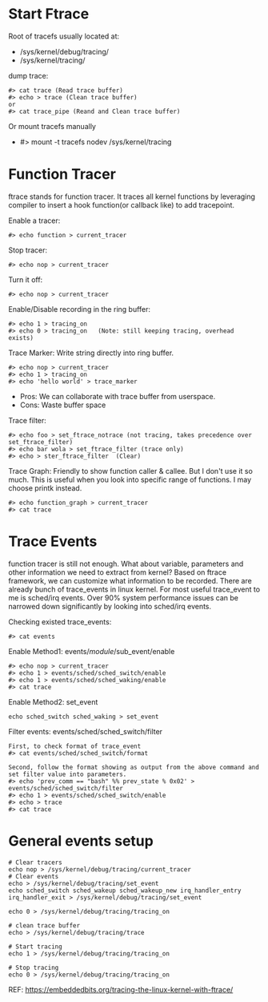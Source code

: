 # Start Ftrace
Root of tracefs usually located at:
- /sys/kernel/debug/tracing/
- /sys/kernel/tracing/

dump trace:
```
#> cat trace (Read trace buffer)
#> echo > trace (Clean trace buffer)
or
#> cat trace_pipe (Reand and Clean trace buffer)
```
Or mount tracefs manually
- #> mount -t tracefs nodev /sys/kernel/tracing

# Function Tracer
ftrace stands for function tracer. It traces all kernel functions by leveraging compiler to insert a hook function(or callback like) to add tracepoint. 

Enable a tracer:
```
#> echo function > current_tracer
```

Stop tracer:
```
#> echo nop > current_tracer
```

Turn it off:
```
#> echo nop > current_tracer
```

Enable/Disable recording in the ring buffer:
```
#> echo 1 > tracing_on
#> echo 0 > tracing_on   (Note: still keeping tracing, overhead exists)
```

Trace Marker: Write string directly into ring buffer.
```
#> echo nop > current_tracer
#> echo 1 > tracing_on
#> echo 'hello world' > trace_marker
```
  - Pros: We can collaborate with trace buffer from userspace.
  - Cons: Waste buffer space
  
Trace filter:
```
#> echo foo > set_ftrace_notrace (not tracing, takes precedence over set_ftrace_filter)
#> echo bar wola > set_ftrace_filter (trace only)
#> echo > ster_ftrace_filter  (Clear)
```

Trace Graph: Friendly to show function caller & callee. But I don't use it so much. This is useful when you look into specific range of functions. I may choose printk instead.
```
#> echo function_graph > current_tracer
#> cat trace
```

# Trace Events
function tracer is still not enough. What about variable, parameters and other information we need to extract from kernel? Based on ftrace framework, we can customize what information to be recorded. There are already bunch of trace_events in linux kernel. For most useful trace_event to me is sched/irq events. Over 90% system performance issues can be narrowed down significantly by looking into sched/irq events.

Checking existed trace_events:
```
#> cat events
```

Enable Method1: events/$module/$sub_event/enable
```
#> echo nop > current_tracer
#> echo 1 > events/sched/sched_switch/enable
#> echo 1 > events/sched/sched_waking/enable
#> cat trace
```

Enable Method2: set_event
```
echo sched_switch sched_waking > set_event
```

Filter events: events/sched/sched_switch/filter
```
First, to check format of trace_event
#> cat events/sched/sched_switch/format
```

```
Second, follow the format showing as output from the above command and set filter value into parameters.
#> echo 'prev_comm == "bash" %% prev_state % 0x02' > events/sched/sched_switch/filter
#> echo 1 > events/sched/sched_switch/enable
#> echo > trace
#> cat trace
```

# General events setup 

```
# Clear tracers
echo nop > /sys/kernel/debug/tracing/current_tracer
# Clear events
echo > /sys/kernel/debug/tracing/set_event
echo sched_switch sched_wakeup sched_wakeup_new irq_handler_entry irq_handler_exit > /sys/kernel/debug/tracing/set_event

echo 0 > /sys/kernel/debug/tracing/tracing_on

# clean trace buffer
echo > /sys/kernel/debug/tracing/trace

# Start tracing
echo 1 > /sys/kernel/debug/tracing/tracing_on

# Stop tracing
echo 0 > /sys/kernel/debug/tracing/tracing_on

```

REF: https://embeddedbits.org/tracing-the-linux-kernel-with-ftrace/

